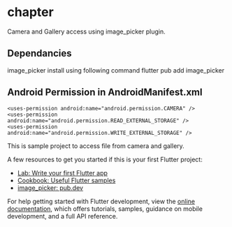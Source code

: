 # chapter

Camera and Gallery access using image_picker plugin.

## Dependancies
image_picker
install using following command
flutter pub add image_picker

## Android Permission in AndroidManifest.xml
    <uses-permission android:name="android.permission.CAMERA" />
    <uses-permission android:name="android.permission.READ_EXTERNAL_STORAGE" />
    <uses-permission android:name="android.permission.WRITE_EXTERNAL_STORAGE" />

This is sample project to access file from camera and gallery.

A few resources to get you started if this is your first Flutter project:

- [Lab: Write your first Flutter app](https://docs.flutter.dev/get-started/codelab)
- [Cookbook: Useful Flutter samples](https://docs.flutter.dev/cookbook)
- [image_picker: pub.dev](https://pub.dev/packages/image_picker)

For help getting started with Flutter development, view the
[online documentation](https://docs.flutter.dev/), which offers tutorials,
samples, guidance on mobile development, and a full API reference.
